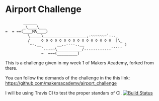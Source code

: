 Airport Challenge
=================

```
        ______
        _\____\___
=  = ==(____MA____)
          \_____\___________________,-~~~~~~~`-.._
          /     o o o o o o o o o o o o o o o o  |\_
          `~-.__       __..----..__                  )
                `---~~\___________/------------`````
                =  ===(_________)

```

This is a challenge given in my week 1 of Makers Academy, forked from there. 

You can follow the demands of the challenge in the this link: https://github.com/makersacademy/airport_challenge


I will be using Travis CI to test the proper standars of CI.
[![Build Status](https://travis-ci.org/Adaymesa/airport_challenge.svg?branch=master)](https://travis-ci.org/Adaymesa/airport_challenge)

